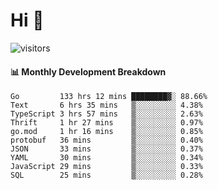 # Hi 👋
 
![visitors](https://visitor-badge.glitch.me/badge?page_id=sorcererxw.sorcererx)

#### 📊 Monthly Development Breakdown

<!--START_SECTION:waka-->
```text
Go         133 hrs 12 mins ████████▓░ 88.66%
Text       6 hrs 35 mins   ▒░░░░░░░░░ 4.38%
TypeScript 3 hrs 57 mins   ▒░░░░░░░░░ 2.63%
Thrift     1 hr 27 mins    ▒░░░░░░░░░ 0.97%
go.mod     1 hr 16 mins    ▒░░░░░░░░░ 0.85%
protobuf   36 mins         ▒░░░░░░░░░ 0.40%
JSON       33 mins         ▒░░░░░░░░░ 0.37%
YAML       30 mins         ▒░░░░░░░░░ 0.34%
JavaScript 29 mins         ▒░░░░░░░░░ 0.33%
SQL        25 mins         ▒░░░░░░░░░ 0.28%
```
<!--END_SECTION:waka-->
